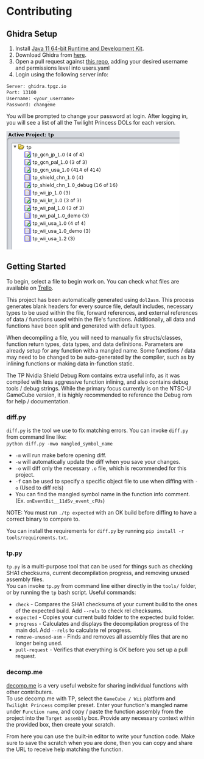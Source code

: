 Contributing
=================
Ghidra Setup
-----
1. Install [Java 11 64-bit Runtime and Development Kit](https://www.oracle.com/java/technologies/javase/jdk11-archive-downloads.html).
2. Download Ghidra from [here](https://github.com/NationalSecurityAgency/ghidra/releases).
3. Open a pull request against [this repo](), adding your desired username and permissions level into users.yaml
4. Login using the following server info:  

```
Server: ghidra.tpgz.io
Port: 13100
Username: <your_username>
Password: changeme
```

You will be prompted to change your password at login. After logging in, you will see a list of all the Twilight Princess DOLs for each version.

![](./ghidra.png) 

Getting Started
-----
To begin, select a file to begin work on. You can check what files are available on [Trello](https://trello.com/b/Y04SAxbw/twilight-princess-decompilation).

This project has been automatically generated using `dol2asm`. This process generates blank headers for every source file, default includes, necessary types to be used within the file, forward references, and external references of data / functions used within the file's functions. Additionally, all data and functions have been split and generated with default types.

When decompiling a file, you will need to manually fix structs/classes, function return types, data types, and data definitions. Parameters are already setup for any function with a mangled name. Some functions / data may need to be changed to be auto-generated by the compiler, such as by inlining functions or making data in-function static.

The TP Nvidia Shield Debug Rom contains extra useful info, as it was compiled with less aggressive function inlining, and also contains debug tools / debug strings. While the primary focus currently is on the NTSC-U GameCube version, it is highly recommended to reference the Debug rom for help / documentation.

### diff.py
`diff.py` is the tool we use to fix matching errors. You can invoke `diff.py` from command line like:  
 `python diff.py -mwo mangled_symbol_name`  
- `-m` will run make before opening diff.
- `-w` will automatically update the diff when you save your changes.
- `-o` will diff only the necessary `.o` file, which is recommended for this project.
- `-f` can be used to specify a specific object file to use when diffing with `-o` (Used to diff rels)
- You can find the mangled symbol name in the function info comment. (Ex. `onEventBit__11dSv_event_cFUs`)

NOTE: You must run `./tp expected` with an OK build before diffing to have a correct binary to compare to.

You can install the requirements for `diff.py` by running `pip install -r tools/requirements.txt`.

### tp.py
`tp.py` is a multi-purpose tool that can be used for things such as checking SHA1 checksums, current decompilation progress, and removing unused assembly files.  
You can invoke `tp.py` from command line either directly in the `tools/` folder, or by running the `tp` bash script.
Useful commands:
- `check` - Compares the SHA1 checksums of your current build to the ones of the expected build. Add `--rels` to check rel checksums.
- `expected` - Copies your current build folder to the expected build folder.
- `progress` - Calculates and displays the decompilation progress of the main dol. Add `--rels` to calculate rel progress.
- `remove-unused-asm` - Finds and removes all assembly files that are no longer being used.
- `pull-request` - Verifies that everything is OK before you set up a pull request.

### decomp.me
[decomp.me](https://decomp.me/) is a very useful website for sharing individual functions with other contributers.  
To use decomp.me with TP, select the `GameCube / Wii` platform and `Twilight Princess` compiler preset. Enter your function's mangled name under `Function name`, and copy / paste the function assembly from the project into the `Target assembly` box. Provide any necessary context within the provided box, then create your scratch.  

From here you can use the built-in editor to write your function code. Make sure to save the scratch when you are done, then you can copy and share the URL to receive help matching the function.
